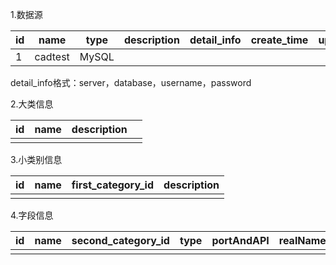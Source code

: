 1.数据源

| id   | name    | type  | description | detail_info | create_time | update_time |
| ---- | ------- | ----- | ----------- | ----------- | ----------- | ----------- |
| 1    | cadtest | MySQL |             |             |             |             |

detail_info格式：server，database，username，password

2.大类信息

| id   | name | description |      |
| ---- | ---- | ----------- | ---- |
|      |      |             |      |

3.小类别信息

| id   | name | first_category_id | description |
| ---- | ---- | ----------------- | ----------- |
|      |      |                   |             |

4.字段信息

| id   | name | second_category_id | type | portAndAPI | realName |      |
| ---- | ---- | ------------------ | ---- | ---------- | -------- | ---- |
|      |      |                    |      |            |          |      |

